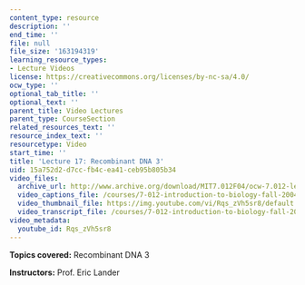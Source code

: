 ```yaml
---
content_type: resource
description: ''
end_time: ''
file: null
file_size: '163194319'
learning_resource_types:
- Lecture Videos
license: https://creativecommons.org/licenses/by-nc-sa/4.0/
ocw_type: ''
optional_tab_title: ''
optional_text: ''
parent_title: Video Lectures
parent_type: CourseSection
related_resources_text: ''
resource_index_text: ''
resourcetype: Video
start_time: ''
title: 'Lecture 17: Recombinant DNA 3'
uid: 15a752d2-d7cc-fb4c-ea41-ceb95b805b34
video_files:
  archive_url: http://www.archive.org/download/MIT7.012F04/ocw-7.012-lec17-20oct2004-220k.mp4
  video_captions_file: /courses/7-012-introduction-to-biology-fall-2004/61c2f1b47b7558018682fc5dc023c59e_Rqs_zVh5sr8.vtt
  video_thumbnail_file: https://img.youtube.com/vi/Rqs_zVh5sr8/default.jpg
  video_transcript_file: /courses/7-012-introduction-to-biology-fall-2004/e3a035c56e739e03fdf3bf72109e0792_Rqs_zVh5sr8.pdf
video_metadata:
  youtube_id: Rqs_zVh5sr8
---
```


**Topics covered:** Recombinant DNA 3

**Instructors:** Prof. Eric Lander

